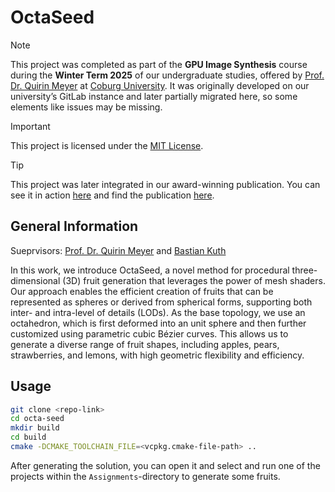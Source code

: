 # OctaSeed

> [!NOTE]  
> This project was completed as part of the **GPU Image Synthesis** course during the **Winter Term 2025** of our undergraduate studies, offered by [Prof. Dr. Quirin Meyer](https://www.hs-coburg.de/en/personen/prof-dr-quirin-meyer/) at [Coburg University](https://www.hs-coburg.de/en/). It was originally developed on our university’s GitLab instance and later partially migrated here, so some elements like issues may be missing.

> [!IMPORTANT]  
> This project is licensed under the [MIT License](https://masihtabaei.dev/licenses/mit).

> [!TIP]
> This project was later integrated in our award-winning publication. You can see it in action [here](https://github.com/Bloodwyn/gptree) and find the publication [here](https://diglib.eg.org/items/93fc78c0-71fa-4511-8564-a7e5268bf27a).

## General Information

Sueprvisors: [Prof. Dr. Quirin Meyer](https://www.hs-coburg.de/en/personen/prof-dr-quirin-meyer/) and [Bastian Kuth](https://bloodwyn.github.io/#CV_Bastian_Kuth.pdf)

In this work, we introduce OctaSeed, a novel method for procedural three-dimensional (3D) fruit generation that leverages the
power of mesh shaders. Our approach enables the efficient creation of fruits that can be represented as spheres or derived from
spherical forms, supporting both inter- and intra-level of details (LODs). As the base topology, we use an octahedron, which is
first deformed into an unit sphere and then further customized using parametric cubic Bézier curves. This allows us to generate
a diverse range of fruit shapes, including apples, pears, strawberries, and lemons, with high geometric flexibility and efficiency.


## Usage

```bash
git clone <repo-link>
cd octa-seed
mkdir build
cd build
cmake -DCMAKE_TOOLCHAIN_FILE=<vcpkg.cmake-file-path> ..
```

After generating the solution, you can open it and select and run one of the projects within the `Assignments`-directory to generate some fruits. 
